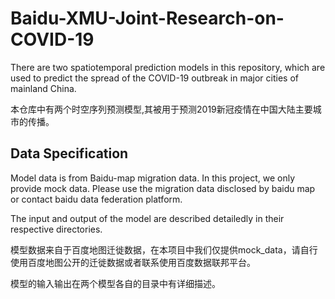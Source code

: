 # Baidu-XMU-Joint-Research-on-COVID-19

There are two spatiotemporal prediction models in this repository, which are used to predict the spread of the COVID-19 outbreak in major cities of mainland China.

本仓库中有两个时空序列预测模型,其被用于预测2019新冠疫情在中国大陆主要城市的传播。

## Data Specification

Model data is from Baidu-map migration data. In this project, we only provide mock data. Please use the migration data disclosed by baidu map or contact baidu data federation platform.

The input and output of the model are described detailedly in their respective directories.

模型数据来自于百度地图迁徙数据，在本项目中我们仅提供mock_data，请自行使用百度地图公开的迁徙数据或者联系使用百度数据联邦平台。

模型的输入输出在两个模型各自的目录中有详细描述。

